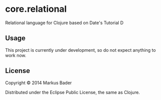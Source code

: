 # core.relational

Relational language for Clojure based on Date's Tutorial D

## Usage

This project is currently under development, so do not expect anything to work now.

## License

Copyright © 2014 Markus Bader

Distributed under the Eclipse Public License, the same as Clojure.
